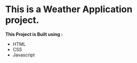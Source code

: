 # This is a Weather Application project.

**This Project is Built using :**
  * HTML
  * CSS
  * Javascript

